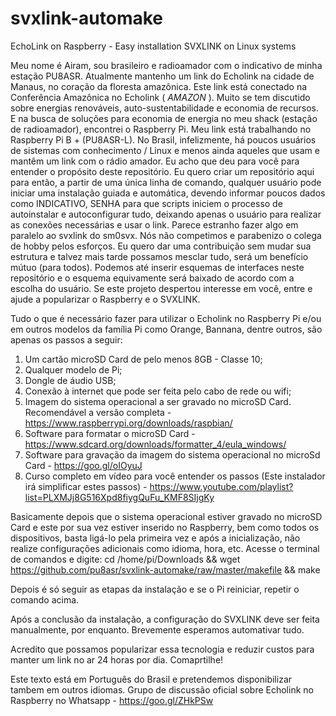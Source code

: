 # svxlink-automake

EchoLink on Raspberry - Easy installation SVXLINK on Linux systems

Meu nome é Airam, sou brasileiro e radioamador com o indicativo de minha estação PU8ASR.
Atualmente mantenho um link do Echolink na cidade de Manaus, no coração da floresta amazônica.
Este link está conectado na Conferência Amazônica no Echolink ( *AMAZON* ).
Muito se tem discutido sobre energias renováveis, auto-sustentabilidade e economia de recursos.
E na busca de soluções para economia de energia no meu shack (estação de radioamador), encontrei o Raspberry Pi.
Meu link está trabalhando no Raspberry Pi B + (PU8ASR-L).
No Brasil, infelizmente, há poucos usuários de sistemas com conhecimento / Linux e menos ainda aqueles que usam e mantêm um link com o rádio amador.
Eu acho que deu para você para entender o propósito deste repositório.
Eu quero criar um repositório aqui para então, a partir de uma única linha de comando, qualquer usuário pode iniciar uma instalação guiada e automática, devendo informar poucos dados como INDICATIVO, SENHA para que scripts iniciem o processo de autoinstalar e autoconfigurar tudo, deixando apenas o usuário para realizar as conexões necessárias e usar o link.
Parece estranho fazer algo em paralelo ao svxlink do sm0svx. Nós não competimos e parabenizo o colega de hobby pelos esforços. Eu quero dar uma contribuição sem mudar sua estrutura e talvez mais tarde possamos mesclar tudo, será um benefício mútuo (para todos).
Podemos até inserir esquemas de interfaces neste repositório e o esquema equivamente será baixado de acordo com a escolha do usuário.
Se este projeto despertou interesse em você, entre e ajude a popularizar o Raspberry e o SVXLINK.

Tudo o que é necessário fazer para utilizar o Echolink no Raspberry Pi e/ou em outros modelos da família Pi como Orange, Bannana, dentre outros, são apenas os passos a seguir:
1) Um cartão microSD Card de pelo menos 8GB - Classe 10;
2) Qualquer modelo de Pi;
3) Dongle de áudio USB;
4) Conexão à internet que pode ser feita pelo cabo de rede ou wifi;
5) Imagem do sistema operacional a ser gravado no microSD Card. Recomendável a versão completa - https://www.raspberrypi.org/downloads/raspbian/
6) Software para formatar o microSD Card - https://www.sdcard.org/downloads/formatter_4/eula_windows/
7) Software para gravação da imagem do sistema operacional no microSd Card - https://goo.gl/oIOyuJ
8) Curso completo em vídeo para você entender os passos (Este instalador irá simplificar estes passos) - https://www.youtube.com/playlist?list=PLXMJj8G516Xpd8fiygQuFu_KMF8SIjgKy

Basicamente depois que o sistema operacional estiver gravado no microSD Card e este por sua vez estiver inserido no Raspberry, bem como todos os dispositivos, basta ligá-lo pela primeira vez e após a inicialização, não realize configurações adicionais como idioma, hora, etc.
Acesse o terminal de comandos e digite: cd /home/pi/Downloads && wget https://github.com/pu8asr/svxlink-automake/raw/master/makefile && make

Depois é só seguir as etapas da instalação e se o Pi reiniciar, repetir o comando acima.

Após a conclusão da instalação, a configuração do SVXLINK deve ser feita manualmente, por enquanto. Brevemente esperamos automativar tudo.

Acredito que possamos popularizar essa tecnologia e reduzir custos para manter um link no ar 24 horas por dia.
Comaprtilhe!

Este texto está em Português do Brasil e pretendemos disponibilizar tambem em outros idiomas.
Grupo de discussão oficial sobre Echolink no Raspberry no Whatsapp - https://goo.gl/ZHkPSw
